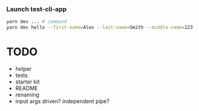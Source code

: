 ### Launch test-cli-app

```bash
yarn dev ... # command
yarn dev hello --first-name=Alex --last-name=Smith --middle-name=123
```

# TODO

- helper
- tests
- starter kit
- README
- renaming
- input args driven? independent pipe?
